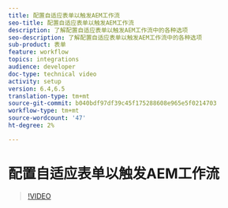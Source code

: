 ```yaml
---
title: 配置自适应表单以触发AEM工作流
seo-title: 配置自适应表单以触发AEM工作流
description: 了解配置自适应表单以触发AEM工作流中的各种选项
seo-description: 了解配置自适应表单以触发AEM工作流中的各种选项
sub-product: 表单
feature: workflow
topics: integrations
audience: developer
doc-type: technical video
activity: setup
version: 6.4,6.5
translation-type: tm+mt
source-git-commit: b040bdf97df39c45f175288608e965e5f0214703
workflow-type: tm+mt
source-wordcount: '47'
ht-degree: 2%

---
```



# 配置自适应表单以触发AEM工作流


>[!VIDEO](https://video.tv.adobe.com/v/28316?quality=9&learn=on)

